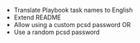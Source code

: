 *  Translate Playbook task names to English
*  Extend README
*  Allow using a custom pcsd password OR
*  Use a random pcsd password
